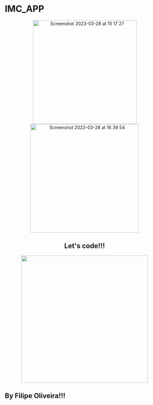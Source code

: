 # IMC_APP

<div align="center">
<img width="327" alt="Screenshot 2023-03-28 at 15 17 27" src="https://user-images.githubusercontent.com/126712425/228275938-0906a133-651f-49eb-9e2f-0e2a0c7f530f.png" width="700px" />
<img width="342" alt="Screenshot 2023-03-28 at 16 39 54" src="https://user-images.githubusercontent.com/126712425/228292911-ed09bf8b-d1d3-494f-992a-cd5391bf068e.png">
</div>


<div align="center">
<h2>Let's code!!!</h2>
<img src="https://media.giphy.com/media/LmNwrBhejkK9EFP504/giphy.gif" width="400px" />
</div>

<h2>By Filipe Oliveira!!!</h2>
